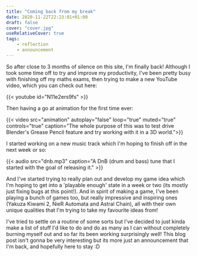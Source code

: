 ```yaml
---
title: "Coming back from my break"
date: 2020-11-22T22:23:01+01:00
draft: false
cover: "cover.jpg"
useRelativeCover: true
tags: 
    - reflection
    - announcement
---
```


So after close to 3 months of silence on this site, I'm finally back! Although I took some time off to try and improve my productivity, I've been pretty busy with finishing off my maths exams, then trying to make a new YouTube video, which you can check out here:

{{< youtube id="N11e2ers9fs" >}}

Then having a go at animation for the first time ever:

{{< video src="animation" autoplay="false" loop="true" muted="true" controls="true" caption="The whole purpose of this was to test drive Blender's Grease Pencil feature and try working with it in a 3D world.">}}

I started working on a new music track which I'm hoping to finish off in the next week or so:

{{< audio src="dnb.mp3" caption="A DnB (drum and bass) tune that I started with the goal of releasing it." >}}

And I've started trying to really plan out and develop my game idea which I'm hoping to get into a 'playable enough' state in a week or two (its mostly just fixing bugs at this point!). And in spirit of making a game, I've been playing a bunch of games too, but really impressive and inspiring ones (Yakuza Kiwami 2, NieR Automata and Astral Chain), all with their own unique qualities that I'm trying to take my favourite ideas from!

I've tried to settle on a routine of some sorts but I've decided to just kinda make a list of stuff I'd like to do and do as many as I can without completely burning myself out and so far its been working surprisingly well! This blog post isn't gonna be very interesting but its more just an announcement that I'm back, and hopefully here to stay :D